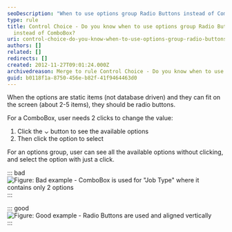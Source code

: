 ```yaml
---
seoDescription: "When to use options group Radio Buttons instead of ComboBox? Use radio buttons when options are static, fit on screen, and require single-click selection."
type: rule
title: Control Choice - Do you know when to use options group Radio Buttons
  instead of ComboBox?
uri: control-choice-do-you-know-when-to-use-options-group-radio-buttons-instead-of-combobox
authors: []
related: []
redirects: []
created: 2012-11-27T09:01:24.000Z
archivedreason: Merge to rule Control Choice - Do you know when to use CheckBoxes?
guid: b0118f1a-8750-456e-b82f-41f9464463d0
---
```


When the options are static items (not database driven) and they can fit on the screen (about 2-5 items), they should be radio buttons.

<!--endintro-->

For a ComboBox, user needs 2 clicks to change the value:

1. Click the &#8964; button to see the available options
2. Then click the option to select

For an options group, user can see all the available options without clicking, and select the option with just a click.

::: bad  
![Figure: Bad example - ComboBox is used for "Job Type" where it contains only 2 options](/7bc61bd6260b11c47497bca703306b7c/NotUsingRadioButtons.gif)  
:::

::: good  
![Figure: Good example - Radio Buttons are used and aligned vertically](/98ff988107e5d4543d2c344394249dc0/UsingRadioButtons.gif)  
:::
